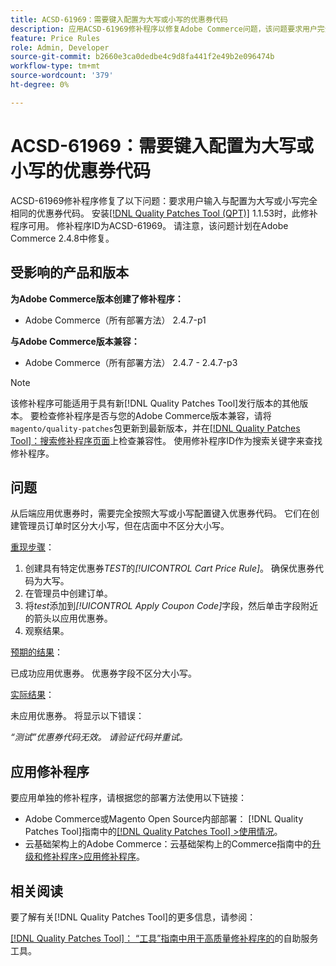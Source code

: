 ```yaml
---
title: ACSD-61969：需要键入配置为大写或小写的优惠券代码
description: 应用ACSD-61969修补程序以修复Adobe Commerce问题，该问题要求用户完全按照其配置的大写或小写形式键入优惠券代码。
feature: Price Rules
role: Admin, Developer
source-git-commit: b2660e3ca0dedbe4c9d8fa441f2e49b2e096474b
workflow-type: tm+mt
source-wordcount: '379'
ht-degree: 0%

---
```


# ACSD-61969：需要键入配置为大写或小写的优惠券代码

ACSD-61969修补程序修复了以下问题：要求用户输入与配置为大写或小写完全相同的优惠券代码。 安装[[!DNL Quality Patches Tool (QPT)]](/help/tools/quality-patches-tool/quality-patches-tool-to-self-serve-quality-patches.md) 1.1.53时，此修补程序可用。 修补程序ID为ACSD-61969。 请注意，该问题计划在Adobe Commerce 2.4.8中修复。

## 受影响的产品和版本

**为Adobe Commerce版本创建了修补程序：**

* Adobe Commerce（所有部署方法） 2.4.7-p1

**与Adobe Commerce版本兼容：**

* Adobe Commerce（所有部署方法） 2.4.7 - 2.4.7-p3

>[!NOTE]
>
>该修补程序可能适用于具有新[!DNL Quality Patches Tool]发行版本的其他版本。 要检查修补程序是否与您的Adobe Commerce版本兼容，请将`magento/quality-patches`包更新到最新版本，并在[[!DNL Quality Patches Tool]：搜索修补程序页面](https://experienceleague.adobe.com/tools/commerce-quality-patches/index.html?lang=zh-Hans)上检查兼容性。 使用修补程序ID作为搜索关键字来查找修补程序。

## 问题

从后端应用优惠券时，需要完全按照大写或小写配置键入优惠券代码。 它们在创建管理员订单时区分大小写，但在店面中不区分大小写。

<u>重现步骤</u>：

1. 创建具有特定优惠券&#x200B;*TEST*&#x200B;的&#x200B;*[!UICONTROL Cart Price Rule]*。 确保优惠券代码为大写。
1. 在管理员中创建订单。
1. 将&#x200B;*test*&#x200B;添加到&#x200B;*[!UICONTROL Apply Coupon Code]*&#x200B;字段，然后单击字段附近的箭头以应用优惠券。
1. 观察结果。

<u>预期的结果</u>：

已成功应用优惠券。 优惠券字段不区分大小写。

<u>实际结果</u>：

未应用优惠券。 将显示以下错误：

*“测试”优惠券代码无效。 请验证代码并重试。*

## 应用修补程序

要应用单独的修补程序，请根据您的部署方法使用以下链接：

* Adobe Commerce或Magento Open Source内部部署： [!DNL Quality Patches Tool]指南中的[[!DNL Quality Patches Tool] >使用情况](/help/tools/quality-patches-tool/usage.md)。
* 云基础架构上的Adobe Commerce：云基础架构上的Commerce指南中的[升级和修补程序>应用修补程序](https://experienceleague.adobe.com/docs/commerce-cloud-service/user-guide/develop/upgrade/apply-patches.html?lang=zh-Hans)。

## 相关阅读

要了解有关[!DNL Quality Patches Tool]的更多信息，请参阅：

[[!DNL Quality Patches Tool]： “工具”指南中用于高质量修补程序的](/help/tools/quality-patches-tool/quality-patches-tool-to-self-serve-quality-patches.md)的自助服务工具。
